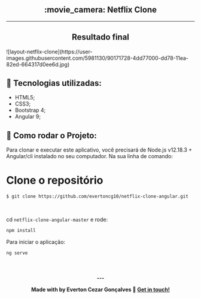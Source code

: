 <h2 align="center">:movie_camera: Netflix Clone </h2>

<hr/>
<h2 align="center">Resultado final </h2>
![layout-netflix-clone](https://user-images.githubusercontent.com/5981130/90171728-4dd77000-dd78-11ea-82ed-664317d0ee6d.jpg)

## :rocket: Tecnologias utilizadas:

- HTML5;
- CSS3;
- Bootstrap 4;
- Angular 9;

## :checkered_flag: Como rodar o Projeto:

Para clonar e executar este aplicativo, você precisará de Node.js v12.18.3 + Angular/cli instalado no seu computador. Na sua linha de comando:

# Clone o repositório

```bash
$ git clone https://github.com/evertoncg10/netflix-clone-angular.git
```
<br/>

cd `netflix-clone-angular-master` e rode:

```bash
npm install
```
Para iniciar o aplicação:

```bash
ng serve
```

<br/>

<h4 align="center">
  ---

Made with by Everton Cezar Gonçalves :wave: [Get in touch!](https://www.linkedin.com/in/evertoncezargoncalves/)
</h4>
<br/>



